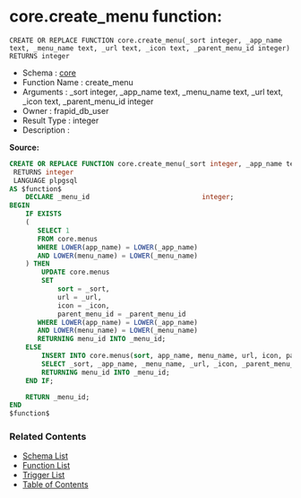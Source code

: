 # core.create_menu function:

```plpgsql
CREATE OR REPLACE FUNCTION core.create_menu(_sort integer, _app_name text, _menu_name text, _url text, _icon text, _parent_menu_id integer)
RETURNS integer
```
* Schema : [core](../../schemas/core.md)
* Function Name : create_menu
* Arguments : _sort integer, _app_name text, _menu_name text, _url text, _icon text, _parent_menu_id integer
* Owner : frapid_db_user
* Result Type : integer
* Description : 


**Source:**
```sql
CREATE OR REPLACE FUNCTION core.create_menu(_sort integer, _app_name text, _menu_name text, _url text, _icon text, _parent_menu_id integer)
 RETURNS integer
 LANGUAGE plpgsql
AS $function$
    DECLARE _menu_id                            integer;
BEGIN
    IF EXISTS
    (
       SELECT 1
       FROM core.menus
       WHERE LOWER(app_name) = LOWER(_app_name)
       AND LOWER(menu_name) = LOWER(_menu_name)
    ) THEN
        UPDATE core.menus
        SET
            sort = _sort,
            url = _url,
            icon = _icon,
            parent_menu_id = _parent_menu_id
       WHERE LOWER(app_name) = LOWER(_app_name)
       AND LOWER(menu_name) = LOWER(_menu_name)
       RETURNING menu_id INTO _menu_id;        
    ELSE
        INSERT INTO core.menus(sort, app_name, menu_name, url, icon, parent_menu_id)
        SELECT _sort, _app_name, _menu_name, _url, _icon, _parent_menu_id
        RETURNING menu_id INTO _menu_id;        
    END IF;

    RETURN _menu_id;
END
$function$

```

### Related Contents
* [Schema List](../../schemas.md)
* [Function List](../../functions.md)
* [Trigger List](../../triggers.md)
* [Table of Contents](../../README.md)

